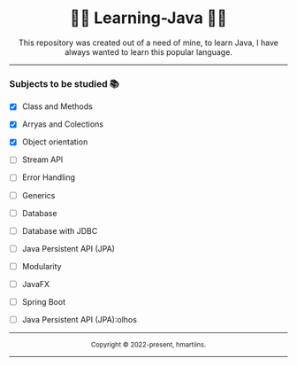 <div align="center">
    <h1>👨‍💻 Learning-Java 👨‍💻</h1>
    This repository was created out of a need of mine, to learn Java, I have always wanted to learn this popular language.
</div>

---

### Subjects to be studied 📚

- [x] Class and Methods
- [x] Arryas and Colections
- [x] Object orientation
- [ ] Stream API
- [ ] Error Handling
- [ ] Generics
- [ ] Database
- [ ] Database with JDBC
- [ ] Java Persistent API (JPA)
- [ ] Modularity
- [ ] JavaFX
- [ ] Spring Boot
- [ ] Java Persistent API (JPA):olhos


<hr>
<div align="center">
  <sub>Copyright © 2022-present, hmartiins.</sub>
</div>
<hr>
